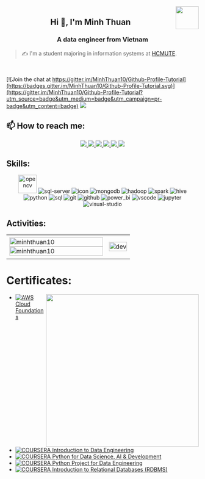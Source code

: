 <!-- <img align="left" width="400" src="https://github.githubassets.com/images/modules/profile/profile-first-repo.svg" /> -->
<img align="right" width="60" src="https://avatars.githubusercontent.com/u/147970223?s=400&u=ecad3c3b2f2a0150a7bcc2beddee57a690f86277&v=4" />
<!-- <img align="right" width="64" src="https://img.icons8.com/color/48/vietnam-circular.png" /> -->

<h2 align="center">Hi 👋, I'm Minh Thuan</h2>
<p align="center">
  <h3 align="center">A data engineer from Vietnam</h3>
</p>

> ✍ I'm a student majoring in information systems at [HCMUTE](https://hcmute.edu.vn/).

<br />

[![Join the chat at https://gitter.im/MinhThuan10/Github-Profile-Tutorial](https://badges.gitter.im/MinhThuan10/Github-Profile-Tutorial.svg)](https://gitter.im/MinhThuan10/Github-Profile-Tutorial?utm_source=badge&utm_medium=badge&utm_campaign=pr-badge&utm_content=badge)
![](https://komarev.com/ghpvc/?username=MinhThuan10&style=flat-square)

## 📫 How to reach me:

<p align="center">
  <a href="https://www.linkedin.com/in/phan-minh-thuan" target="_blank">
    <img src="https://img.icons8.com/fluent/48/000000/linkedin.png"/>
  </a>
  <a href="https://www.facebook.com/profile.php?id=100012636005378" alt="Facebook">
    <img src="https://img.icons8.com/fluent/48/000000/facebook-new.png" target="_blank" />
  </a> 
  <a href="https://github.com/MinhThuan10" alt="Github">
    <img src="https://img.icons8.com/fluent/48/000000/github.png"/>
  </a> 
  <a href="https://www.youtube.com/channel/UCBMuQJWms9VDCTC8THfVNLw" alt="Youtube channel" target="_blank" >
    <img src="https://img.icons8.com/fluent/48/000000/youtube-play.png"/>
  </a>
  <a href="https://www.kaggle.com/phanminhthun0667" alt="Kaggle" target="_blank" >
    <img src="https://img.icons8.com/windows/48/000000/kaggle.png"/>
  </a>
  <a href="mailto:thuan77f1@gmail.com" alt="Email">
    <img src="https://img.icons8.com/fluent/48/000000/mailing.png"/>
  </a>
</p>

## Skills:
<p align="center">
  <img src="https://img.icons8.com/?size=48&id=38616&format=png&color=000000" alt="opencv" width="48" height="48"/> 
  <img src="https://img.icons8.com/color/48/000000/microsoft-sql-server.png" alt="sql-server"/>
  <img src="https://img.icons8.com/?size=48&id=aGBLcugRkYpT&format=png&color=000000" alt="icon"/>
  <img src="https://img.icons8.com/color/48/000000/mongodb.png" alt="mongodb"/>
  <img src="https://img.icons8.com/?size=48&id=69132&format=png&color=000000" alt="hadoop"/>
  <img src="https://img.icons8.com/?size=48&id=17902&format=png&color=000000" alt="spark"/>
  <img src="https://img.icons8.com/?size=48&id=g7noee7MBdsr&format=png&color=000000" alt="hive"/>
  <img src="https://img.icons8.com/?size=48&id=13441&format=png&color=000000" alt="python"/>
  <img src="https://img.icons8.com/?size=48&id=hKw7Mn8TNTuz&format=png&color=000000" alt="sql"/>
  <img src="https://img.icons8.com/color/48/000000/git.png" alt="git"/>
  <img src="https://img.icons8.com/color/48/000000/github-2.png" alt="github"/>
  <img src="https://img.icons8.com/?size=48&id=3sGOUDo9nJ4k&format=png&color=000000" alt="power_bi"/>
  <img src="https://img.icons8.com/color/48/000000/visual-studio-code-2019.png" alt="vscode"/>
  <img src="https://img.icons8.com/?size=48&id=J0SgMWzAxqFj&format=png&color=000000" alt="jupyter"/>
  <img src="https://img.icons8.com/color/48/null/visual-studio--v2.png" alt="visual-studio"/>
  
</p>


## Activities:

<table style="width:100%;">
  <tr>
    <td>
      <img src="https://github-readme-stats.vercel.app/api/top-langs/?username=minhthuan10&bg_color=FFFFFF00&text_color=179fa3&layout=compact&hide=CSS&langs_count=10&custom_title=Top%20languages%20used" alt="minhthuan10" width="100%"/>
      <img src="https://github-readme-stats.vercel.app/api?username=minhthuan10&bg_color=FFFFFF00&text_color=179fa3&show_icons=true&count_private=true&include_all_commits=true&custom_title=Active%20on%20Git" alt="minhthuan10" width="100%"/>
    </td>
    <td>
      <p align="center"> 
        <img src="https://media.licdn.com/dms/image/D4D22AQFaVaZ0uOkuPQ/feedshare-shrink_2048_1536/0/1689648592320?e=2147483647&v=beta&t=viaHGjnBR7AsBZ2iJIbM7mcoQwQWdHRCx4ydJuBR_2Y" alt="dev" width="100%"/>
      </p>
    </td>
  </tr>
</table>

# Certificates:

<img align="right" width="400" src="https://github.githubassets.com/images/modules/profile/profile-joined-github.svg">

- [![AWS](https://img.shields.io/badge/-AWS-orange) Cloud Foundations](https://github.com/MinhThuan10/MinhThuan10/blob/main/Certificate/PhanMinhThuan.pdf)
- [![COURSERA](https://img.shields.io/badge/-COURSERA-green) Introduction to Data Engineering](https://github.com/MinhThuan10/MinhThuan10/blob/main/Certificate/IntroductionToDataEngineering.pdf)
- [![COURSERA](https://img.shields.io/badge/-COURSERA-green) Python for Data Science, AI & Development](https://github.com/MinhThuan10/MinhThuan10/blob/main/Certificate/Python_for_Data_Science_and_AI_PhanMinhThuan.pdf)
- [![COURSERA](https://img.shields.io/badge/-COURSERA-green) Python Project for Data Engineering](https://github.com/MinhThuan10/MinhThuan10/blob/main/Certificate/Python_Project_for_Data_Engineering.pdf)
- [![COURSERA](https://img.shields.io/badge/-COURSERA-green) Introduction to Relational Databases (RDBMS)](https://github.com/MinhThuan10/MinhThuan10/blob/main/Certificate/IntroductionToRelationalDatabase.pdf)
